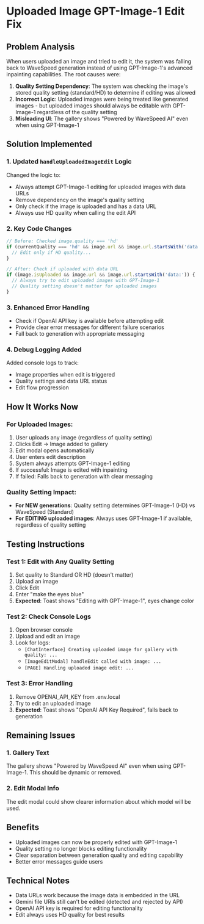 # Uploaded Image GPT-Image-1 Edit Fix

## Problem Analysis
When users uploaded an image and tried to edit it, the system was falling back to WaveSpeed generation instead of using GPT-Image-1's advanced inpainting capabilities. The root causes were:

1. **Quality Setting Dependency**: The system was checking the image's stored quality setting (standard/HD) to determine if editing was allowed
2. **Incorrect Logic**: Uploaded images were being treated like generated images - but uploaded images should always be editable with GPT-Image-1 regardless of the quality setting
3. **Misleading UI**: The gallery shows "Powered by WaveSpeed AI" even when using GPT-Image-1

## Solution Implemented

### 1. Updated `handleUploadedImageEdit` Logic
Changed the logic to:
- Always attempt GPT-Image-1 editing for uploaded images with data URLs
- Remove dependency on the image's quality setting
- Only check if the image is uploaded and has a data URL
- Always use HD quality when calling the edit API

### 2. Key Code Changes
```typescript
// Before: Checked image.quality === 'hd'
if (currentQuality === 'hd' && image.url && image.url.startsWith('data:')) {
  // Edit only if HD quality...
}

// After: Check if uploaded with data URL
if (image.isUploaded && image.url && image.url.startsWith('data:')) {
  // Always try to edit uploaded images with GPT-Image-1
  // Quality setting doesn't matter for uploaded images
}
```

### 3. Enhanced Error Handling
- Check if OpenAI API key is available before attempting edit
- Provide clear error messages for different failure scenarios
- Fall back to generation with appropriate messaging

### 4. Debug Logging Added
Added console logs to track:
- Image properties when edit is triggered
- Quality settings and data URL status
- Edit flow progression

## How It Works Now

### For Uploaded Images:
1. User uploads any image (regardless of quality setting)
2. Clicks Edit → Image added to gallery
3. Edit modal opens automatically
4. User enters edit description
5. System always attempts GPT-Image-1 editing
6. If successful: Image is edited with inpainting
7. If failed: Falls back to generation with clear messaging

### Quality Setting Impact:
- **For NEW generations**: Quality setting determines GPT-Image-1 (HD) vs WaveSpeed (Standard)
- **For EDITING uploaded images**: Always uses GPT-Image-1 if available, regardless of quality setting

## Testing Instructions

### Test 1: Edit with Any Quality Setting
1. Set quality to Standard OR HD (doesn't matter)
2. Upload an image
3. Click Edit
4. Enter "make the eyes blue"
5. **Expected**: Toast shows "Editing with GPT-Image-1", eyes change color

### Test 2: Check Console Logs
1. Open browser console
2. Upload and edit an image
3. Look for logs:
   - `[ChatInterface] Creating uploaded image for gallery with quality: ...`
   - `[ImageEditModal] handleEdit called with image: ...`
   - `[PAGE] Handling uploaded image edit: ...`

### Test 3: Error Handling
1. Remove OPENAI_API_KEY from .env.local
2. Try to edit an uploaded image
3. **Expected**: Toast shows "OpenAI API Key Required", falls back to generation

## Remaining Issues

### 1. Gallery Text
The gallery shows "Powered by WaveSpeed AI" even when using GPT-Image-1. This should be dynamic or removed.

### 2. Edit Modal Info
The edit modal could show clearer information about which model will be used.

## Benefits
- Uploaded images can now be properly edited with GPT-Image-1
- Quality setting no longer blocks editing functionality
- Clear separation between generation quality and editing capability
- Better error messages guide users

## Technical Notes
- Data URLs work because the image data is embedded in the URL
- Gemini file URIs still can't be edited (detected and rejected by API)
- OpenAI API key is required for editing functionality
- Edit always uses HD quality for best results